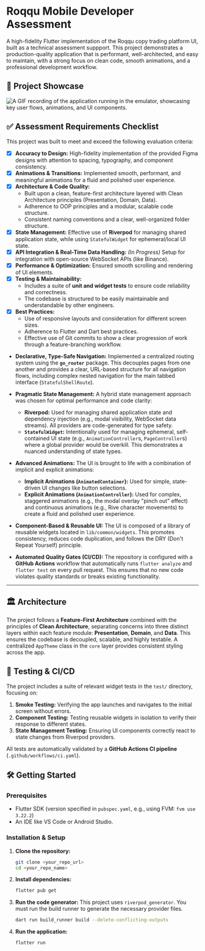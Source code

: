 # Roqqu Mobile Developer Assessment

A high-fidelity Flutter implementation of the Roqqu copy trading platform UI, built as a technical assessment suppport. This project demonstrates a production-quality application that is performant, well-architected, and easy to maintain, with a strong focus on clean code, smooth animations, and a professional development workflow.

## 🚀 Project Showcase

![A GIF recording of the application running in the emulator, showcasing key user flows, animations, and UI components.](assets/video/demo.gif) 


## ✅ Assessment Requirements Checklist

This project was built to meet and exceed the following evaluation criteria:

-   [x] **Accuracy to Design:** High-fidelity implementation of the provided Figma designs with attention to spacing, typography, and component consistency.
-   [x] **Animations & Transitions:** Implemented smooth, performant, and meaningful animations for a fluid and polished user experience.
-   [x] **Architecture & Code Quality:**
    -   Built upon a clean, feature-first architecture layered with Clean Architecture principles (Presentation, Domain, Data).
    -   Adherence to OOP principles and a modular, scalable code structure.
    -   Consistent naming conventions and a clear, well-organized folder structure.
-   [x] **State Management:** Effective use of **Riverpod** for managing shared application state, while using `StatefulWidget` for ephemeral/local UI state.
-   [x] **API Integration & Real-Time Data Handling:** *(In Progress)* Setup for integration with open-source WebSocket APIs (like Binance).
-   [x] **Performance & Optimization:** Ensured smooth scrolling and rendering of UI elements.
-   [x] **Testing & Maintainability:**
    -   Includes a suite of **unit and widget tests** to ensure code reliability and correctness.
    -   The codebase is structured to be easily maintainable and understandable by other engineers.
-   [x] **Best Practices:**
    -   Use of responsive layouts and consideration for different screen sizes.
    -   Adherence to Flutter and Dart best practices.
    -   Effective use of Git commits to show a clear progression of work through a feature-branching workflow.

*   **Declarative, Type-Safe Navigation:** Implemented a centralized routing system using the **`go_router`** package. This decouples pages from one another and provides a clear, URL-based structure for all navigation flows, including complex nested navigation for the main tabbed interface (`StatefulShellRoute`).

*   **Pragmatic State Management:** A hybrid state management approach was chosen for optimal performance and code clarity:
    *   **Riverpod:** Used for managing shared application state and dependency injection (e.g., modal visibility, WebSocket data streams). All providers are code-generated for type safety.
    *   **`StatefulWidget`:** Intentionally used for managing ephemeral, self-contained UI state (e.g., `AnimationController`s, `PageController`s) where a global provider would be overkill. This demonstrates a nuanced understanding of state types.

*   **Advanced Animations:** The UI is brought to life with a combination of implicit and explicit animations:
    *   **Implicit Animations (`AnimatedContainer`):** Used for simple, state-driven UI changes like button selections.
    *   **Explicit Animations (`AnimationController`):** Used for complex, staggered animations (e.g., the modal overlay "pinch out" effect) and continuous animations (e.g., Rive character movements) to create a fluid and polished user experience.

*   **Component-Based & Reusable UI:** The UI is composed of a library of reusable widgets located in `lib/common/widgets`. This promotes consistency, reduces code duplication, and follows the DRY (Don't Repeat Yourself) principle.

*   **Automated Quality Gates (CI/CD):** The repository is configured with a **GitHub Actions** workflow that automatically runs `flutter analyze` and `flutter test` on every pull request. This ensures that no new code violates quality standards or breaks existing functionality.

---

## 🏛️ Architecture

The project follows a **Feature-First Architecture** combined with the principles of **Clean Architecture**, separating concerns into three distinct layers within each feature module: **Presentation**, **Domain**, and **Data**. This ensures the codebase is decoupled, scalable, and highly testable. A centralized `AppTheme` class in the `core` layer provides consistent styling across the app.

## 🧪 Testing & CI/CD

The project includes a suite of relevant widget tests in the `test/` directory, focusing on:
1.  **Smoke Testing:** Verifying the app launches and navigates to the initial screen without errors.
2.  **Component Testing:** Testing reusable widgets in isolation to verify their response to different states.
3.  **State Management Testing:** Ensuring UI components correctly react to state changes from Riverpod providers.

All tests are automatically validated by a **GitHub Actions CI pipeline** (`.github/workflows/ci.yaml`).

## 🛠️ Getting Started

### Prerequisites

-   Flutter SDK (version specified in `pubspec.yaml`, e.g., using FVM: `fvm use 3.22.2`)
-   An IDE like VS Code or Android Studio.

### Installation & Setup

1.  **Clone the repository:**
    ```bash
    git clone <your_repo_url>
    cd <your_repo_name>
    ```

2.  **Install dependencies:**
    ```bash
    flutter pub get
    ```

3.  **Run the code generator:**
    This project uses `riverpod_generator`. You must run the build runner to generate the necessary provider files.
    ```bash
    dart run build_runner build --delete-conflicting-outputs
    ```

4.  **Run the application:**
    ```bash
    flutter run
    ```